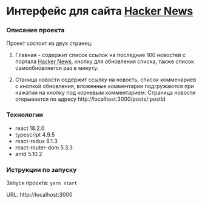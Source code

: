 # Интерфейс для сайта [Hacker News](https://news.ycombinator.com/news)

### Описание проекта

Проект состоит из двух страниц:

1. Главная - содержит список ссылок на последние 100 новостей с портала [Hacker News](https://news.ycombinator.com/news), кнопку для обновления списка, также список самообновляется раз в минуту.

   
2. Станица новости содержит ссылку на новость, список комменариев с кнопкой обновления, вложенные комментарии подгружаются при нажатии на кнопку под корневым комментарием. Страница новости открывается по адресу http://localhost:3000/posts/:postId

### Технологии

- react 18.2.0
- typescript 4.9.5
- react-redux 8.1.3 
- react-router-dom 5.3.3
- antd 5.10.2

### Иструкции по запуску

Запуск проекта: `yarn start`

URL: http://localhost:3000






 